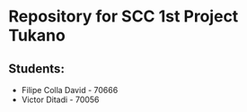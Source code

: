 # Repository for SCC 1st Project Tukano

## Students:
<ul> 
	<li>Filipe Colla David - 70666</li>
	<li>Victor Ditadi - 70056</li>
<ul>

